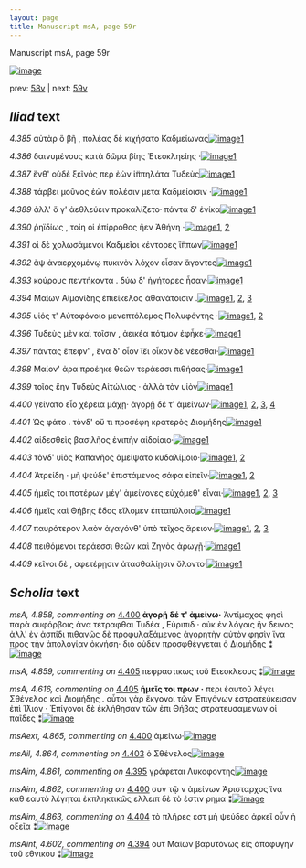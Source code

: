 ```yaml
---
layout: page
title: Manuscript msA, page 59r
---
```


Manuscript msA, page 59r

[![image](http://www.homermultitext.org/iipsrv?OBJ=IIP,1.0&FIF=/project/homer/pyramidal/deepzoom/hmt/vaimg/2017a/VA059RN_0060.tif&WID=100&CVT=JPEG)](http://www.homermultitext.org/ict2/?urn=urn:cite2:hmt:vaimg.2017a:VA059RN_0060)

prev:  [58v](../58v) | next:  [59v](../59v)

## *Iliad* text

*4.385* <a id="4.385"/> αὐτὰρ ὃ βῆ , πολέας δὲ κιχήσατο Καδμείωνας[![image](http://www.homermultitext.org/iipsrv?OBJ=IIP,1.0&FIF=/project/homer/pyramidal/deepzoom/hmt/vaimg/2017a/VA059RN_0060.tif&RGN=0.2062,0.2119,0.4144,0.0285&WID=1000&CVT=JPEG)](http://www.homermultitext.org/ict2/?urn=urn:cite2:hmt:vaimg.2017a:VA059RN_0060@0.2062,0.2119,0.4144,0.0285)[1](#msA_4.784)

*4.386* <a id="4.386"/> δαινυμένους κατὰ δῶμα βίης Ἐτεοκληείης ·[![image](http://www.homermultitext.org/iipsrv?OBJ=IIP,1.0&FIF=/project/homer/pyramidal/deepzoom/hmt/vaimg/2017a/VA059RN_0060.tif&RGN=0.2032,0.2314,0.4294,0.0285&WID=1000&CVT=JPEG)](http://www.homermultitext.org/ict2/?urn=urn:cite2:hmt:vaimg.2017a:VA059RN_0060@0.2032,0.2314,0.4294,0.0285)[1](#msA_4.784)

*4.387* <a id="4.387"/> ἔνθ' οὐδὲ ξεῖνός περ ἐὼν ἱ̈ππηλάτα Τυδεὺς[![image](http://www.homermultitext.org/iipsrv?OBJ=IIP,1.0&FIF=/project/homer/pyramidal/deepzoom/hmt/vaimg/2017a/VA059RN_0060.tif&RGN=0.1962,0.2517,0.4294,0.0285&WID=1000&CVT=JPEG)](http://www.homermultitext.org/ict2/?urn=urn:cite2:hmt:vaimg.2017a:VA059RN_0060@0.1962,0.2517,0.4294,0.0285)[1](#msA_4.784)

*4.388* <a id="4.388"/> τάρβει μοῦνος ἐὼν πολέσιν μετα Καδμείοισιν ·[![image](http://www.homermultitext.org/iipsrv?OBJ=IIP,1.0&FIF=/project/homer/pyramidal/deepzoom/hmt/vaimg/2017a/VA059RN_0060.tif&RGN=0.1972,0.272,0.4294,0.0285&WID=1000&CVT=JPEG)](http://www.homermultitext.org/ict2/?urn=urn:cite2:hmt:vaimg.2017a:VA059RN_0060@0.1972,0.272,0.4294,0.0285)[1](#msA_4.784)

*4.389* <a id="4.389"/> ἀλλ' ὅ γ' ἀεθλεύειν προκαλίζετο· πάντα δ' ἐνίκα[![image](http://www.homermultitext.org/iipsrv?OBJ=IIP,1.0&FIF=/project/homer/pyramidal/deepzoom/hmt/vaimg/2017a/VA059RN_0060.tif&RGN=0.1912,0.29,0.4294,0.0285&WID=1000&CVT=JPEG)](http://www.homermultitext.org/ict2/?urn=urn:cite2:hmt:vaimg.2017a:VA059RN_0060@0.1912,0.29,0.4294,0.0285)[1](#msA_4.784)

*4.390* <a id="4.390"/> ῥηϊδίως , τοίη οἱ ἐπίρροθος ῆεν Ἀθήνη ·[![image](http://www.homermultitext.org/iipsrv?OBJ=IIP,1.0&FIF=/project/homer/pyramidal/deepzoom/hmt/vaimg/2017a/VA059RN_0060.tif&RGN=0.1772,0.3095,0.4294,0.0285&WID=1000&CVT=JPEG)](http://www.homermultitext.org/ict2/?urn=urn:cite2:hmt:vaimg.2017a:VA059RN_0060@0.1772,0.3095,0.4294,0.0285)[1](#msA_4.784), [2](#msA_4.599)

*4.391* <a id="4.391"/> οἱ δὲ χολωσάμενοι Καδμεῖοι κέντορες ἵ̈ππων[![image](http://www.homermultitext.org/iipsrv?OBJ=IIP,1.0&FIF=/project/homer/pyramidal/deepzoom/hmt/vaimg/2017a/VA059RN_0060.tif&RGN=0.2012,0.3283,0.4144,0.0285&WID=1000&CVT=JPEG)](http://www.homermultitext.org/ict2/?urn=urn:cite2:hmt:vaimg.2017a:VA059RN_0060@0.2012,0.3283,0.4144,0.0285)[1](#msA_4.784)

*4.392* <a id="4.392"/> ὰψ ἀναερχομένῳ πυκινὸν λόχον εἷσαν ἄγοντες[![image](http://www.homermultitext.org/iipsrv?OBJ=IIP,1.0&FIF=/project/homer/pyramidal/deepzoom/hmt/vaimg/2017a/VA059RN_0060.tif&RGN=0.2042,0.3471,0.4294,0.0323&WID=1000&CVT=JPEG)](http://www.homermultitext.org/ict2/?urn=urn:cite2:hmt:vaimg.2017a:VA059RN_0060@0.2042,0.3471,0.4294,0.0323)[1](#msA_4.784)

*4.393* <a id="4.393"/> κούρους πεντήκοντα . δύω δ' ἡγήτορες ἦσαν·[![image](http://www.homermultitext.org/iipsrv?OBJ=IIP,1.0&FIF=/project/homer/pyramidal/deepzoom/hmt/vaimg/2017a/VA059RN_0060.tif&RGN=0.2032,0.3651,0.3994,0.0323&WID=1000&CVT=JPEG)](http://www.homermultitext.org/ict2/?urn=urn:cite2:hmt:vaimg.2017a:VA059RN_0060@0.2032,0.3651,0.3994,0.0323)[1](#msA_4.784)

*4.394* <a id="4.394"/> Μαίων Αἱμονίδης ἐπιείκελος ἀθανάτοισιν .[![image](http://www.homermultitext.org/iipsrv?OBJ=IIP,1.0&FIF=/project/homer/pyramidal/deepzoom/hmt/vaimg/2017a/VA059RN_0060.tif&RGN=0.2022,0.3862,0.4104,0.0285&WID=1000&CVT=JPEG)](http://www.homermultitext.org/ict2/?urn=urn:cite2:hmt:vaimg.2017a:VA059RN_0060@0.2022,0.3862,0.4104,0.0285)[1](#msAint_4.602), [2](#msA_4.784), [3](#msA_4.603)

*4.395* <a id="4.395"/> υἱός τ' Αὐτοφόνοιο μενεπτόλεμος Πολυφόντης ·[![image](http://www.homermultitext.org/iipsrv?OBJ=IIP,1.0&FIF=/project/homer/pyramidal/deepzoom/hmt/vaimg/2017a/VA059RN_0060.tif&RGN=0.2032,0.4027,0.4084,0.0331&WID=1000&CVT=JPEG)](http://www.homermultitext.org/ict2/?urn=urn:cite2:hmt:vaimg.2017a:VA059RN_0060@0.2032,0.4027,0.4084,0.0331)[1](#msA_4.784), [2](#msAim_4.861)

*4.396* <a id="4.396"/> Τυδεὺς μὲν καὶ τοῖσιν , ἀεικέα πότμον ἐφἧκε·[![image](http://www.homermultitext.org/iipsrv?OBJ=IIP,1.0&FIF=/project/homer/pyramidal/deepzoom/hmt/vaimg/2017a/VA059RN_0060.tif&RGN=0.2002,0.4222,0.4134,0.0331&WID=1000&CVT=JPEG)](http://www.homermultitext.org/ict2/?urn=urn:cite2:hmt:vaimg.2017a:VA059RN_0060@0.2002,0.4222,0.4134,0.0331)[1](#msA_4.784)

*4.397* <a id="4.397"/> πάντας ἔπεφν' , ἕνα δ' οἶον ἵ̈ει οἶκον δὲ νέεσθαι·[![image](http://www.homermultitext.org/iipsrv?OBJ=IIP,1.0&FIF=/project/homer/pyramidal/deepzoom/hmt/vaimg/2017a/VA059RN_0060.tif&RGN=0.1942,0.4418,0.4134,0.0301&WID=1000&CVT=JPEG)](http://www.homermultitext.org/ict2/?urn=urn:cite2:hmt:vaimg.2017a:VA059RN_0060@0.1942,0.4418,0.4134,0.0301)[1](#msA_4.784)

*4.398* <a id="4.398"/> Μαίον' ἀρα προέηκε θεῶν τεράεσσι πιθήσας·[![image](http://www.homermultitext.org/iipsrv?OBJ=IIP,1.0&FIF=/project/homer/pyramidal/deepzoom/hmt/vaimg/2017a/VA059RN_0060.tif&RGN=0.1982,0.4598,0.4134,0.0301&WID=1000&CVT=JPEG)](http://www.homermultitext.org/ict2/?urn=urn:cite2:hmt:vaimg.2017a:VA059RN_0060@0.1982,0.4598,0.4134,0.0301)[1](#msA_4.784)

*4.399* <a id="4.399"/> τοῖος ἔην Τυδεὺς Αἰτώλιος · ἀλλὰ τὸν υἱὸν[![image](http://www.homermultitext.org/iipsrv?OBJ=IIP,1.0&FIF=/project/homer/pyramidal/deepzoom/hmt/vaimg/2017a/VA059RN_0060.tif&RGN=0.1962,0.4763,0.3744,0.0301&WID=1000&CVT=JPEG)](http://www.homermultitext.org/ict2/?urn=urn:cite2:hmt:vaimg.2017a:VA059RN_0060@0.1962,0.4763,0.3744,0.0301)[1](#msA_4.784)

*4.400* <a id="4.400"/> γείνατο εἷο χέρεια μάχῃ· ἀγορῇ δέ τ' ἀμείνων·[![image](http://www.homermultitext.org/iipsrv?OBJ=IIP,1.0&FIF=/project/homer/pyramidal/deepzoom/hmt/vaimg/2017a/VA059RN_0060.tif&RGN=0.1982,0.4944,0.4114,0.0376&WID=1000&CVT=JPEG)](http://www.homermultitext.org/ict2/?urn=urn:cite2:hmt:vaimg.2017a:VA059RN_0060@0.1982,0.4944,0.4114,0.0376)[1](#msAim_4.862), [2](#msA_4.784), [3](#msA_4.858), [4](#msAext_4.865)

*4.401* <a id="4.401"/> Ὡς φάτο . τὸνδ' οὔ τι προσέφη κρατερὸς Διομήδης[![image](http://www.homermultitext.org/iipsrv?OBJ=IIP,1.0&FIF=/project/homer/pyramidal/deepzoom/hmt/vaimg/2017a/VA059RN_0060.tif&RGN=0.1922,0.5147,0.4394,0.0376&WID=1000&CVT=JPEG)](http://www.homermultitext.org/ict2/?urn=urn:cite2:hmt:vaimg.2017a:VA059RN_0060@0.1922,0.5147,0.4394,0.0376)[1](#msA_4.784)

*4.402* <a id="4.402"/> αἰδεσθεὶς βασιλῆος ἐνιπὴν αἰδοίοιο·[![image](http://www.homermultitext.org/iipsrv?OBJ=IIP,1.0&FIF=/project/homer/pyramidal/deepzoom/hmt/vaimg/2017a/VA059RN_0060.tif&RGN=0.1932,0.5282,0.3584,0.0376&WID=1000&CVT=JPEG)](http://www.homermultitext.org/ict2/?urn=urn:cite2:hmt:vaimg.2017a:VA059RN_0060@0.1932,0.5282,0.3584,0.0376)[1](#msA_4.784)

*4.403* <a id="4.403"/> τὸνδ' υἱὸς Καπανῆος ἀμείψατο κυδαλίμοιο·[![image](http://www.homermultitext.org/iipsrv?OBJ=IIP,1.0&FIF=/project/homer/pyramidal/deepzoom/hmt/vaimg/2017a/VA059RN_0060.tif&RGN=0.1912,0.5522,0.4224,0.0376&WID=1000&CVT=JPEG)](http://www.homermultitext.org/ict2/?urn=urn:cite2:hmt:vaimg.2017a:VA059RN_0060@0.1912,0.5522,0.4224,0.0376)[1](#msA_4.784), [2](#msAil_4.864)

*4.404* <a id="4.404"/> Ἀτρείδη · μὴ ψεύδε' ἐπιστάμενος σάφα εἰπεῖν·[![image](http://www.homermultitext.org/iipsrv?OBJ=IIP,1.0&FIF=/project/homer/pyramidal/deepzoom/hmt/vaimg/2017a/VA059RN_0060.tif&RGN=0.1942,0.5702,0.4224,0.0376&WID=1000&CVT=JPEG)](http://www.homermultitext.org/ict2/?urn=urn:cite2:hmt:vaimg.2017a:VA059RN_0060@0.1942,0.5702,0.4224,0.0376)[1](#msAim_4.863), [2](#msA_4.784)

*4.405* <a id="4.405"/> ἡμεῖς τοι πατέρων μέγ' ἀμείνονες εὐχόμεθ' εἶναι·[![image](http://www.homermultitext.org/iipsrv?OBJ=IIP,1.0&FIF=/project/homer/pyramidal/deepzoom/hmt/vaimg/2017a/VA059RN_0060.tif&RGN=0.1922,0.5875,0.4304,0.0376&WID=1000&CVT=JPEG)](http://www.homermultitext.org/ict2/?urn=urn:cite2:hmt:vaimg.2017a:VA059RN_0060@0.1922,0.5875,0.4304,0.0376)[1](#msA_4.616), [2](#msA_4.784), [3](#msA_4.859)

*4.406* <a id="4.406"/> ἡμεῖς καὶ Θήβης ἕδος εἵλομεν ἑπταπύλοιο[![image](http://www.homermultitext.org/iipsrv?OBJ=IIP,1.0&FIF=/project/homer/pyramidal/deepzoom/hmt/vaimg/2017a/VA059RN_0060.tif&RGN=0.1932,0.6056,0.3934,0.0346&WID=1000&CVT=JPEG)](http://www.homermultitext.org/ict2/?urn=urn:cite2:hmt:vaimg.2017a:VA059RN_0060@0.1932,0.6056,0.3934,0.0346)[1](#msA_4.784)

*4.407* <a id="4.407"/> παυρότερον λαὸν ἀγαγόνθ' ὑπὸ τεῖχος ἄρειον·[![image](http://www.homermultitext.org/iipsrv?OBJ=IIP,1.0&FIF=/project/homer/pyramidal/deepzoom/hmt/vaimg/2017a/VA059RN_0060.tif&RGN=0.1552,0.6281,0.4494,0.0308&WID=1000&CVT=JPEG)](http://www.homermultitext.org/ict2/?urn=urn:cite2:hmt:vaimg.2017a:VA059RN_0060@0.1552,0.6281,0.4494,0.0308)[1](#msA_4.784), [2](#msA_4.621), [3](#msA_4.619)

*4.408* <a id="4.408"/> πειθόμενοι τεράεσσι θεῶν καὶ Ζηνὸς ἀρωγῇ·[![image](http://www.homermultitext.org/iipsrv?OBJ=IIP,1.0&FIF=/project/homer/pyramidal/deepzoom/hmt/vaimg/2017a/VA059RN_0060.tif&RGN=0.1622,0.6461,0.4655,0.0338&WID=1000&CVT=JPEG)](http://www.homermultitext.org/ict2/?urn=urn:cite2:hmt:vaimg.2017a:VA059RN_0060@0.1622,0.6461,0.4655,0.0338)[1](#msA_4.784)

*4.409* <a id="4.409"/> κεῖνοι δὲ , σφετέρῃσιν ἀτασθαλίῃσιν ὄλοντο·[![image](http://www.homermultitext.org/iipsrv?OBJ=IIP,1.0&FIF=/project/homer/pyramidal/deepzoom/hmt/vaimg/2017a/VA059RN_0060.tif&RGN=0.1602,0.6627,0.4555,0.0338&WID=1000&CVT=JPEG)](http://www.homermultitext.org/ict2/?urn=urn:cite2:hmt:vaimg.2017a:VA059RN_0060@0.1602,0.6627,0.4555,0.0338)[1](#msA_4.784)

## *Scholia* text

*msA, 4.858, commenting on* [4.400](#4.400)  <a id="msA_4.858"/> **ἀγορῄ δέ τ' ἀμείνω·** Ἀντίμαχος φησὶ παρὰ συφόρβοις ἀνα τετραφθαι Τυδέα , Εὐριπιδ · οὐκ ἐν λόγοις ἢν δεινος ἀλλ' ἐν ἀσπίδι πιθανῶς δὲ προφυλαξάμενος ἀγορητὴν αὐτὸν φησὶν ἵνα προς τὴν ἀπολογίαν ὀκνήση· διὸ οὐδὲν προσφθέγγεται ὁ Διομήδης ⁑[![image](http://www.homermultitext.org/iipsrv?OBJ=IIP,1.0&FIF=/project/homer/pyramidal/deepzoom/hmt/vaimg/2017a/VA059RN_0060.tif&RGN=0.18883567,0.14979253,0.60408990,0.04896266&WID=1000&CVT=JPEG)](http://www.homermultitext.org/ict2/?urn=urn:cite2:hmt:vaimg.2017a:VA059RN_0060@0.18883567,0.14979253,0.60408990,0.04896266)

*msA, 4.859, commenting on* [4.405](#4.405)  <a id="msA_4.859"/> πεφραστικως τοῦ Ετεοκλεους ⁑[![image](http://www.homermultitext.org/iipsrv?OBJ=IIP,1.0&FIF=/project/homer/pyramidal/deepzoom/hmt/vaimg/2017a/VA059RN_0060.tif&RGN=0.67299189,0.24066390,0.12546057,0.01369295&WID=1000&CVT=JPEG)](http://www.homermultitext.org/ict2/?urn=urn:cite2:hmt:vaimg.2017a:VA059RN_0060@0.67299189,0.24066390,0.12546057,0.01369295)

*msA, 4.616, commenting on* [4.405](#4.405)  <a id="msA_4.616"/> **ἡμεῖς τοι πρων ·** περι ἑαυτοῦ λέγει Σθένελος καὶ Διομήδης . οὗτοι γὰρ ἔκγονοι τῶν Ἐπιγόνων ἐστρατεύκεισαν ἐπὶ Ί̈λιον · Ἐπίγονοι δὲ ἐκλήθησαν τῶν ἐπι Θήβας στρατευσαμενων οἱ παῖδες ⁑[![image](http://www.homermultitext.org/iipsrv?OBJ=IIP,1.0&FIF=/project/homer/pyramidal/deepzoom/hmt/vaimg/2017a/VA059RN_0060.tif&RGN=0.18330877,0.69502075,0.59248342,0.04439834&WID=1000&CVT=JPEG)](http://www.homermultitext.org/ict2/?urn=urn:cite2:hmt:vaimg.2017a:VA059RN_0060@0.18330877,0.69502075,0.59248342,0.04439834)

*msAext, 4.865, commenting on* [4.400](#4.400)  <a id="msAext_4.865"/> ἀμείνω·[![image](http://www.homermultitext.org/iipsrv?OBJ=IIP,1.0&FIF=/project/homer/pyramidal/deepzoom/hmt/vaimg/2017a/VA059RN_0060.tif&RGN=0.79900516,0.51673582,0.04753132,0.01106501&WID=1000&CVT=JPEG)](http://www.homermultitext.org/ict2/?urn=urn:cite2:hmt:vaimg.2017a:VA059RN_0060@0.79900516,0.51673582,0.04753132,0.01106501)

*msAil, 4.864, commenting on* [4.403](#4.403)  <a id="msAil_4.864"/> ὁ Σθένελος[![image](http://www.homermultitext.org/iipsrv?OBJ=IIP,1.0&FIF=/project/homer/pyramidal/deepzoom/hmt/vaimg/2017a/VA059RN_0060.tif&RGN=0.35722181,0.55463347,0.03905674,0.01051176&WID=1000&CVT=JPEG)](http://www.homermultitext.org/ict2/?urn=urn:cite2:hmt:vaimg.2017a:VA059RN_0060@0.35722181,0.55463347,0.03905674,0.01051176)

*msAim, 4.861, commenting on* [4.395](#4.395)  <a id="msAim_4.861"/> γράφεται Λυκοφοντης[![image](http://www.homermultitext.org/iipsrv?OBJ=IIP,1.0&FIF=/project/homer/pyramidal/deepzoom/hmt/vaimg/2017a/VA059RN_0060.tif&RGN=0.60814296,0.40788382,0.04808401,0.01369295&WID=1000&CVT=JPEG)](http://www.homermultitext.org/ict2/?urn=urn:cite2:hmt:vaimg.2017a:VA059RN_0060@0.60814296,0.40788382,0.04808401,0.01369295)

*msAim, 4.862, commenting on* [4.400](#4.400)  <a id="msAim_4.862"/> συν τῷ ν ἀμείνων Ἀρισταρχος ἵνα καθ εαυτὸ λέγηται ἐκπληκτικῶς ελλειπ δὲ τὸ ἐστιν ρημα ⁑[![image](http://www.homermultitext.org/iipsrv?OBJ=IIP,1.0&FIF=/project/homer/pyramidal/deepzoom/hmt/vaimg/2017a/VA059RN_0060.tif&RGN=0.61809138,0.50110650,0.07682388,0.06403873&WID=1000&CVT=JPEG)](http://www.homermultitext.org/ict2/?urn=urn:cite2:hmt:vaimg.2017a:VA059RN_0060@0.61809138,0.50110650,0.07682388,0.06403873)

*msAim, 4.863, commenting on* [4.404](#4.404)  <a id="msAim_4.863"/> τὸ πλῆρες εστ μὴ ψεύδεο ἀρκεῖ οὖν ἡ οξεῖα ⁑[![image](http://www.homermultitext.org/iipsrv?OBJ=IIP,1.0&FIF=/project/homer/pyramidal/deepzoom/hmt/vaimg/2017a/VA059RN_0060.tif&RGN=0.62472366,0.57939142,0.05950626,0.04246196&WID=1000&CVT=JPEG)](http://www.homermultitext.org/ict2/?urn=urn:cite2:hmt:vaimg.2017a:VA059RN_0060@0.62472366,0.57939142,0.05950626,0.04246196)

*msAint, 4.602, commenting on* [4.394](#4.394)  <a id="msAint_4.602"/> ουτ Μαίων βαρυτόνως εἰς ἀποφυγην τοῦ εθνικου ⁑[![image](http://www.homermultitext.org/iipsrv?OBJ=IIP,1.0&FIF=/project/homer/pyramidal/deepzoom/hmt/vaimg/2017a/VA059RN_0060.tif&RGN=0.13669860,0.38962656,0.06226971,0.04591978&WID=1000&CVT=JPEG)](http://www.homermultitext.org/ict2/?urn=urn:cite2:hmt:vaimg.2017a:VA059RN_0060@0.13669860,0.38962656,0.06226971,0.04591978)